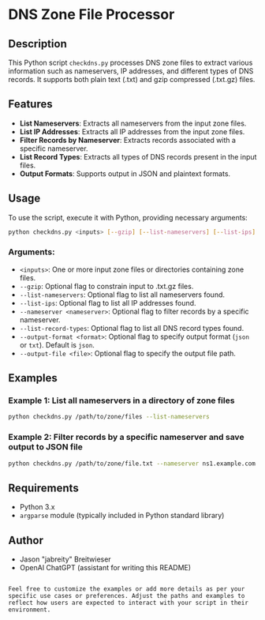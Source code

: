 # DNS Zone File Processor

## Description
This Python script `checkdns.py` processes DNS zone files to extract various information such as nameservers, IP addresses, and different types of DNS records. It supports both plain text (.txt) and gzip compressed (.txt.gz) files.

## Features
- **List Nameservers**: Extracts all nameservers from the input zone files.
- **List IP Addresses**: Extracts all IP addresses from the input zone files.
- **Filter Records by Nameserver**: Extracts records associated with a specific nameserver.
- **List Record Types**: Extracts all types of DNS records present in the input files.
- **Output Formats**: Supports output in JSON and plaintext formats.
  
## Usage
To use the script, execute it with Python, providing necessary arguments:

```bash
python checkdns.py <inputs> [--gzip] [--list-nameservers] [--list-ips] [--nameserver <nameserver>] [--list-record-types] [--output-format <format>] [--output-file <file>]
```

### Arguments:
- `<inputs>`: One or more input zone files or directories containing zone files.
- `--gzip`: Optional flag to constrain input to .txt.gz files.
- `--list-nameservers`: Optional flag to list all nameservers found.
- `--list-ips`: Optional flag to list all IP addresses found.
- `--nameserver <nameserver>`: Optional flag to filter records by a specific nameserver.
- `--list-record-types`: Optional flag to list all DNS record types found.
- `--output-format <format>`: Optional flag to specify output format (`json` or `txt`). Default is `json`.
- `--output-file <file>`: Optional flag to specify the output file path.

## Examples
### Example 1: List all nameservers in a directory of zone files
```bash
python checkdns.py /path/to/zone/files --list-nameservers
```

### Example 2: Filter records by a specific nameserver and save output to JSON file
```bash
python checkdns.py /path/to/zone/file.txt --nameserver ns1.example.com --output-format json --output-file output.json
```

## Requirements
- Python 3.x
- `argparse` module (typically included in Python standard library)

## Author
- Jason "jabreity" Breitwieser
- OpenAI ChatGPT (assistant for writing this README)

```

Feel free to customize the examples or add more details as per your specific use cases or preferences. Adjust the paths and examples to reflect how users are expected to interact with your script in their environment.
